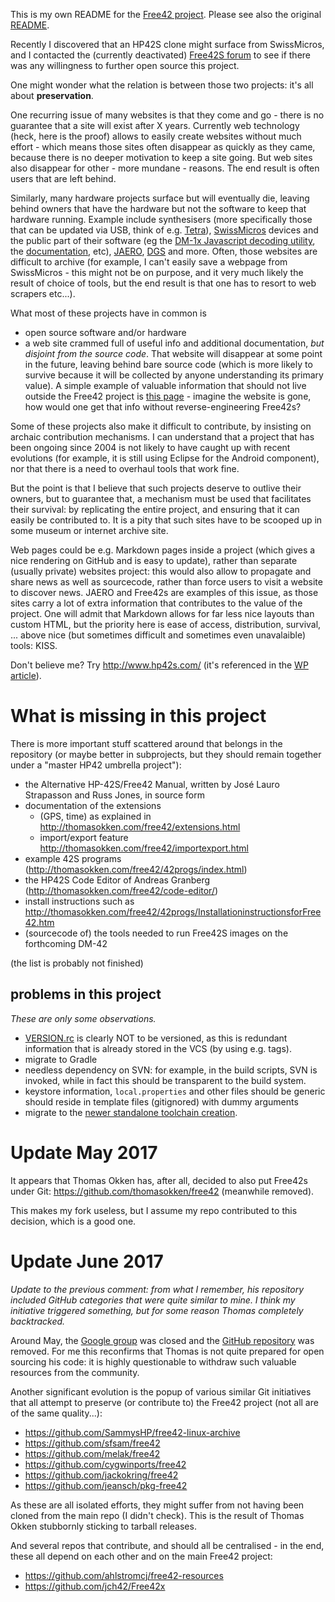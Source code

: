 This is my own README for the [Free42 project](http://thomasokken.com/free42). Please see also the original [README](README).

Recently I discovered that an HP42S clone might surface from SwissMicros, and I contacted the (currently deactivated) [Free42S forum](https://groups.google.com/forum/#!forum/free42discuss) to see if there was any willingness to further open source this project.

One might wonder what the relation is between those two projects: it's all about **preservation**.

One recurring issue of many websites is that they come and go - there is no guarantee that a site will exist after X years. Currently web technology (heck, here is the proof) allows to easily create websites without much effort - which means those sites often disappear as quickly as they came, because there is no deeper motivation to keep a site going. But web sites also disappear for other - more mundane - reasons. The end result is often users that are left behind.

Similarly, many hardware projects surface but will eventually die, leaving behind owners that have the hardware but not the software to keep that hardware running. Example include synthesisers (more specifically those that can be updated via USB, think of e.g. [Tetra](http://dsiforum.com/viewtopic.php?f=19&t=2154)), [SwissMicros](https://www.swissmicros.com/) devices and the public part of their software (eg the [DM-1x Javascript decoding utility](https://www.swissmicros.com/nut_decoder.html), the [documentation](https://github.com/axd1967/DM-info), etc), [JAERO](https://github.com/jontio/JAERO/issues/8), [DGS](http://www.dragongoserver.net/) and more. Often, those websites are difficult to archive (for example, I can't easily save a webpage from SwissMicros - this might not be on purpose, and it very much likely the result of choice of tools, but the end result is that one has to resort to web scrapers etc...).

What most of these projects have in common is

- open source software and/or hardware
- a web site crammed full of useful info and additional documentation, *but disjoint from the source code*. That website will disappear at some point in the future, leaving behind bare source code (which is more likely to survive because it will be collected by anyone understanding its primary value). A simple example of valuable information that should not live outside the Free42 project is [this page](http://thomasokken.com/free42/importexport.html) - imagine the website is gone, how would one get that info without reverse-engineering Free42s?

Some of these projects also make it difficult to contribute, by insisting on archaic contribution mechanisms. I can understand that a project that has been ongoing since 2004 is not likely to have caught up with recent evolutions (for example, it is still using Eclipse for the Android component), nor that there is a need to overhaul tools that work fine.

But the point is that I believe that such projects deserve to outlive their owners, but to guarantee that, a mechanism must be used that facilitates their survival: by replicating the entire project, and ensuring that it can easily be contributed to. It is a pity that such sites have to be scooped up in some museum or internet archive site.

Web pages could be e.g. Markdown pages inside a project (which gives a nice rendering on GitHub and is easy to update), rather than separate (usually private) websites project: this would also allow to propagate and share news as well as sourcecode, rather than force users to visit a website to discover news. JAERO and Free42s are examples of this issue, as those sites carry a lot of extra information that contributes to the value of the project. One will admit that Markdown allows for far less nice layouts than custom HTML, but the priority here is ease of access, distribution, survival, ... above nice (but sometimes difficult and sometimes even unavalaible) tools: KISS.

Don't believe me? Try http://www.hp42s.com/ (it's referenced in the [WP article](https://en.wikipedia.org/wiki/HP-42S)).

# What is missing in this project
There is more important stuff scattered around that belongs in the repository (or maybe better in subprojects, but they should remain together under a "master HP42 umbrella project"):

* the Alternative HP-42S/Free42 Manual, written by José Lauro Strapasson and Russ Jones, in source form
* documentation of the extensions
    * (GPS, time) as explained in http://thomasokken.com/free42/extensions.html
    * import/export feature http://thomasokken.com/free42/importexport.html
* example 42S programs (http://thomasokken.com/free42/42progs/index.html)
* the HP42S Code Editor of Andreas Granberg (http://thomasokken.com/free42/code-editor/)
* install instructions such as http://thomasokken.com/free42/42progs/InstallationinstructionsforFree42.htm
* (sourcecode of) the tools needed to run Free42S images on the forthcoming DM-42

(the list is probably not finished)

## problems in this project

_These are only some observations._

* [VERSION.rc](VERSION.rc) is clearly NOT to be versioned, as this is redundant information that is already stored in the VCS (by using e.g. tags).
* migrate to Gradle
* needless dependency on SVN: for example, in the build scripts, SVN is invoked, while in fact this should be transparent to the build system.
* keystore information, `local.properties` and other files should be generic should reside in template files (gitignored) with dummy arguments
* migrate to the [newer standalone toolchain creation](https://developer.android.com/ndk/guides/standalone_toolchain.html).

# Update May 2017

It appears that Thomas Okken has, after all, decided to also put Free42s under Git: https://github.com/thomasokken/free42 (meanwhile removed).

This makes my fork useless, but I assume my repo contributed to this decision, which is a good one.

# Update June 2017

_Update to the previous comment: from what I remember, his repository included GitHub categories that were quite similar to mine. I think my initiative triggered something, but for some reason Thomas completely backtracked._

Around May, the [Google group](https://groups.google.com/forum/#!topic/free42discuss/x2mzoyVAIdw) was closed and the [GitHub repository](https://github.com/thomasokken/free42.git) was removed. For me this reconfirms that Thomas is not quite prepared for open sourcing his code: it is highly questionable to withdraw such valuable resources from the community.

Another significant evolution is the popup of various similar Git initiatives that all attempt to preserve (or contribute to) the Free42 project (not all are of the same quality...):
- https://github.com/SammysHP/free42-linux-archive
- https://github.com/sfsam/free42
- https://github.com/melak/free42
- https://github.com/cygwinports/free42
- https://github.com/jackokring/free42
- https://github.com/jeansch/pkg-free42

As these are all isolated efforts, they might suffer from not having been cloned from the main repo (I didn't check). This is the result of Thomas Okken stubbornly sticking to tarball releases.

And several repos that contribute, and should all be centralised - in the end, these all depend on each other and on the main Free42 project:
- https://github.com/ahlstromcj/free42-resources
- https://github.com/jch42/Free42x
